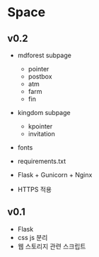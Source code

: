 # Space

## v0.2
- mdforest subpage
    - pointer
    - postbox
    - atm
    - farm
    - fin

- kingdom subpage
    - kpointer
    - invitation

- fonts
- requirements.txt
- Flask + Gunicorn + Nginx
- HTTPS 적용

## v0.1
- Flask
- css js 분리
- 웹 스토리지 관련 스크립트
